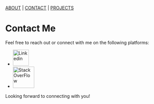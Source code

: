 [ABOUT](index)  |  [CONTACT](./contact.md)  |  [PROJECTS](project)


# Contact Me

Feel free to reach out or connect with me on the following platforms:

- [<img src="./LinkedIn_icon.svg.png" alt="Linkedin" width="50" height="50">](https://www.linkedin.com/in/himani-bansal-8bb2532a4/)  
- [<img src="./Stack_Overflow_icon.svg.png" alt="StackOverFlow" width="67" height="67">](https://stackoverflow.com/users/27218588/himani-bansal)

Looking forward to connecting with you!

     

